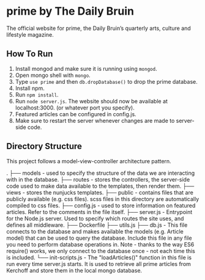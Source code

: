 # prime by The Daily Bruin

The official website for prime, the Daily Bruin’s quarterly arts, culture and lifestyle magazine.

## How To Run

1.  Install mongod and make sure it is running using `mongod`.
2.  Open mongo shell with `mongo`.
3.  Type `use prime` and then `db.dropDatabase()` to drop the prime database.
4.  Install npm.
5.  Run `npm install`.
6.  Run `node server.js`. The website should now be available at localhost:3000. (or whatever port you specify).
7.  Featured articles can be configured in config.js.
8.  Make sure to restart the server whenever changes are made to server-side code.

## Directory Structure

This project follows a model-view-controller architecture pattern.

.
├── models - used to specify the structure of the data we are interacting with in the database.
├── routes - stores the controllers, the server-side code used to make data available to the templates, then render them.
├── views - stores the nunjucks templates.
├── public - contains files that are publicly available (e.g. css files). scss files in this directory are automatically compiled to css files.
├── config.js - used to store information on featured articles. Refer to the comments in the file itself.
├── server.js - Entrypoint for the Node.js server. Used to specify which routes the site uses, and defines all middleware.
├── Dockerfile
├── utils.js
├── db.js - This file connects to the database and makes available the models (e.g. Article model) that can be used to query the database. Include this file in any file you need to perform database operations in.
Note - thanks to the way ES6 require() works, we only connect to the database once - not each time this is included.
└── init-scripts.js - The "loadArticles()" function in this file is run every time server.js starts. It is used to retrieve
all prime articles from Kerchoff and store them in the local mongo database.
